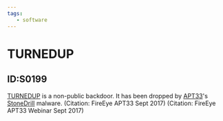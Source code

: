 ```yaml
---
tags:
   - software
---
```

# TURNEDUP
## ID:S0199
[TURNEDUP](/mitre/software/S0199) is a non-public backdoor. It has been dropped by [APT33](/mitre/groups/G0064)'s [StoneDrill](/mitre/software/S0380) malware. (Citation: FireEye APT33 Sept 2017) (Citation: FireEye APT33 Webinar Sept 2017)
